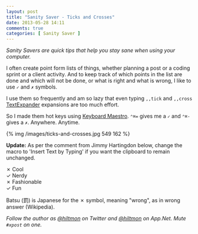 ```yaml
---
layout: post
title: "Sanity Saver - Ticks and Crosses"
date: 2013-05-28 14:11
comments: true
categories: [ Sanity Saver ]
---
```


*Sanity Savers are quick tips that help you stay sane when using your computer.*

I often create point form lists of things, whether planning a post or a coding sprint or a client activity. And to keep track of which points in the list are done and which will not be done, or what is right and what is wrong, I like to use `✓` and `✗` symbols.

I use them so frequently and am so lazy that even typing `,,tick` and `,,cross` [TextExpander](https://itunes.apple.com/us/app/textexpander-for-mac/id405274824?mt=12&uo=4&at=10l894) expansions are too much effort.

So I made them hot keys using [Keyboard Maestro](http://www.keyboardmaestro.com/main/). `⌃⌘=` gives me a `✓` and `⌃⌘-` gives a `✗`. Anywhere. Anytime.

{% img /images/ticks-and-crosses.jpg 549 162 %}

<span class="light">**Update:** As per the comment from Jimmy Hartingdon below, change the macro to 'Insert Text by Typing' if you want the clipboard to remain unchanged.</span>

✗ Cool  
✓ Nerdy  
✗ Fashionable  
✓ Fun

<span class="light">Batsu (罰) is Japanese for the ✗ symbol, meaning "wrong", as in wrong answer (Wikipedia).</span>

*Follow the author as [@hiltmon](http://https://twitter.com/hiltmon) on Twitter and [@hiltmon](http://alpha.app.net/hiltmon) on App.Net. Mute `#xpost` on one.*